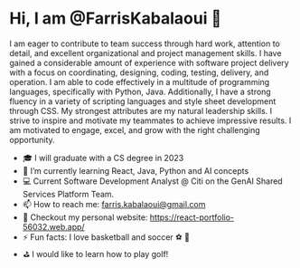 # Hi, I am @FarrisKabalaoui 👋

I am eager to contribute to team success through hard work, attention to detail, and excellent organizational and project management skills. 
I have gained a considerable amount of experience with software project delivery with a focus on coordinating, designing, coding, testing, delivery, and operation. 
I am able to code effectively in a multitude of programming languages, specifically with Python, Java. Additionally, I have a strong fluency in a variety of scripting languages and style sheet development through CSS.
My strongest attributes are my natural leadership skills. I strive to inspire and motivate my teammates to achieve impressive results. 
I am motivated to engage, excel, and grow with the right challenging opportunity.

- 🎓  I will graduate with a CS degree in 2023
- 🌱 I’m currently learning React, Java, Python and AI concepts
- 💻  Current Software Development Analyst @ Citi on the GenAI Shared Services Platform Team.
- 📫 How to reach me: farris.kabalaoui@gmail.com
- 📎  Checkout my personal website: https://react-portfolio-56032.web.app/
- ⚡ Fun facts: I love basketball and soccer ⚽ 🏀
- ⛳ I would like to learn how to play golf!

